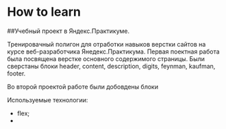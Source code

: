 # How to learn

##Учебный проект в Яндекс.Практикуме.

Тренировачный полигон для отработки навыков верстки сайтов на курсе веб-разработчика Янедекс.Практикума. 
Первая поектная работа была посвящена верстке основного содержимого страницы. Были сверстаны блоки header, content, description, digits, feynman, kaufman, footer.

Во второй проектой работе были добовдены блоки 

Используемые технологии:

- flex;
- 
